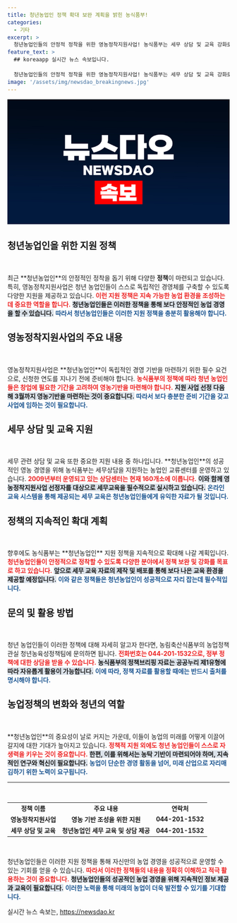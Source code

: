 ```yaml
---
title: 청년농업인 정책 확대 보완 계획을 밝힌 농식품부!
categories:
  - 기타
excerpt: >
  청년농업인들의 안정적 정착을 위한 영농정착지원사업! 농식품부는 세무 상담 및 교육 강화로 도움의 손길을 내밀고 있습니다. 클릭해 더 많은 정보를 확인하세요!
feature_text: >
  ## koreaapp 실시간 뉴스 속보입니다.

  청년농업인들의 안정적 정착을 위한 영농정착지원사업! 농식품부는 세무 상담 및 교육 강화로 도움의 손길을 내밀고 있습니다. 클릭해 더 많은 정보를 확인하세요!
image: '/assets/img/newsdao_breakingnews.jpg'
---
```


<p><img src="/assets/img/newsdao_breakingnews.jpg" alt="koreaapp 속보" /></p>

<h2 data-ke-size="size26">청년농업인을 위한 지원 정책</h2>

<p data-ke-size="size16">&nbsp;</p>

<p data-ke-size="size16">최근 **청년농업인**의 안정적인 정착을 돕기 위해 다양한 <b>정책</b>이 마련되고 있습니다. 특히, 영농정착지원사업은 청년 농업인들이 스스로 독립적인 경영체를 구축할 수 있도록 다양한 지원을 제공하고 있습니다. <b><span style="color: #ee2323;">이런 지원 정책은 지속 가능한 농업 환경을 조성하는 데 중요한 역할을 합니다.</span></b> <b><span style="background-color: #21538527;">청년농업인들은 이러한 정책을 통해 보다 안정적인 농업 경영을 할 수 있습니다.</span></b> <b><span style="color: #1a5490;">따라서 청년농업인들은 이러한 지원 정책을 충분히 활용해야 합니다.</span></b></p>

<h2 data-ke-size="size26">영농정착지원사업의 주요 내용</h2>

<p data-ke-size="size16">&nbsp;</p>

<p data-ke-size="size16">영농정착지원사업은 **청년농업인**이 독립적인 경영 기반을 마련하기 위한 필수 요건으로, 신청한 연도를 지나기 전에 준비해야 합니다. <b><span style="color: #ee2323;">농식품부의 정책에 따라 청년 농업인들은 창업에 필요한 기간을 고려하여 영농기반을 마련해야 합니다.</span></b> <b><span style="background-color: #21538527;">지원 사업 선정 다음 해 3월까지 영농기반을 마련하는 것이 중요합니다.</span></b> <b><span style="color: #1a5490;">따라서 보다 충분한 준비 기간을 갖고 사업에 임하는 것이 필요합니다.</span></b></p>

<h2 data-ke-size="size26">세무 상담 및 교육 지원</h2>

<p data-ke-size="size16">&nbsp;</p>

<p data-ke-size="size16">세무 관련 상담 및 교육 또한 중요한 지원 내용 중 하나입니다. **청년농업인**의 성공적인 영농 경영을 위해 농식품부는 세무상담을 지원하는 농업인 교류센터를 운영하고 있습니다. <b><span style="color: #ee2323;">2009년부터 운영되고 있는 상담센터는 현재 160개소에 이릅니다.</span></b> <b><span style="background-color: #21538527;">이와 함께 영농정착지원사업 선정자를 대상으로 세무교육을 필수적으로 실시하고 있습니다.</span></b> <b><span style="color: #1a5490;">온라인 교육 시스템을 통해 제공되는 세무 교육은 청년농업인들에게 유익한 자료가 될 것입니다.</span></b></p>

<h2 data-ke-size="size26">정책의 지속적인 확대 계획</h2>

<p data-ke-size="size16">&nbsp;</p>

<p data-ke-size="size16">향후에도 농식품부는 **청년농업인** 지원 정책을 지속적으로 확대해 나갈 계획입니다. <b><span style="color: #ee2323;">청년농업인들이 안정적으로 정착할 수 있도록 다양한 분야에서 정책 보완 및 강화를 목표로 하고 있습니다.</span></b> <b><span style="background-color: #21538527;">앞으로 세무 교육 자료의 제작 및 배포를 통해 보다 나은 교육 환경을 제공할 예정입니다.</span></b> <b><span style="color: #1a5490;">이와 같은 정책들은 청년농업인이 성공적으로 자리 잡는데 필수적입니다.</span></b></p>

<h2 data-ke-size="size26">문의 및 활용 방법</h2>

<p data-ke-size="size16">&nbsp;</p>

<p data-ke-size="size16">청년 농업인들이 이러한 정책에 대해 자세히 알고자 한다면, 농림축산식품부의 농업정책관실 청년농육성정책팀에 문의하면 됩니다. <b><span style="color: #ee2323;">전화번호는 044-201-1532으로, 정부 정책에 대한 상담을 받을 수 있습니다.</span></b> <b><span style="background-color: #21538527;">농식품부의 정책브리핑 자료는 공공누리 제1유형에 따라 자유롭게 활용이 가능합니다.</span></b> <b><span style="color: #1a5490;">이에 따라, 정책 자료를 활용할 때에는 반드시 출처를 명시해야 합니다.</span></b></p>

<h2 data-ke-size="size26">농업정책의 변화와 청년의 역할</h2>

<p data-ke-size="size16">&nbsp;</p>

<p data-ke-size="size16">**청년농업인**의 중요성이 날로 커지는 가운데, 이들이 농업의 미래를 어떻게 이끌어갈지에 대한 기대가 높아지고 있습니다. <b><span style="color: #ee2323;">정책적 지원 외에도 청년 농업인들이 스스로 자생력을 키우는 것이 중요합니다.</span></b> <b><span style="background-color: #21538527;">한편, 이를 위해서는 농탁 기반이 마련되어야 하며, 지속적인 연구와 혁신이 필요합니다.</span></b> <b><span style="color: #1a5490;">농업이 단순한 경영 활동을 넘어, 미래 산업으로 자리매김하기 위한 노력이 요구됩니다.</span></b></p>

<hr>

<p data-ke-size="size16">&nbsp;</p>

<table style="width: 100%;">
    <tr>
        <td style="text-align: center; height: 17px;"><b>정책 이름</b></td>
        <td style="text-align: center; height: 17px;"><b>주요 내용</b></td>
        <td style="text-align: center; height: 17px;"><b>연락처</b></td>
    </tr>
    <tr>
        <td style="text-align: center; height: 17px;"><b>영농정착지원사업</b></td>
        <td style="text-align: center; height: 17px;"><b>영농 기반 조성을 위한 지원</b></td>
        <td style="text-align: center; height: 17px;"><b>044-201-1532</b></td>
    </tr>
    <tr>
        <td style="text-align: center; height: 17px;"><b>세무 상담 및 교육</b></td>
        <td style="text-align: center; height: 17px;"><b>청년농업인 세무 교육 및 상담 제공</b></td>
        <td style="text-align: center; height: 17px;"><b>044-201-1532</b></td>
    </tr>
</table>

<p data-ke-size="size16">&nbsp;</p>

<p data-ke-size="size16">청년농업인들은 이러한 지원 정책을 통해 자신만의 농업 경영을 성공적으로 운영할 수 있는 기회를 얻을 수 있습니다. <b><span style="color: #ee2323;">따라서 이러한 정책들의 내용을 정확히 이해하고 적극 활용하는 것이 중요합니다.</span></b> <b><span style="background-color: #21538527;">청년농업인들의 성공적인 농업 경영을 위해 지속적인 정보 제공과 교육이 필요합니다.</span></b> <b><span style="color: #1a5490;">이러한 노력을 통해 미래의 농업이 더욱 발전할 수 있기를 기대합니다.</span></b></p>
실시간 뉴스 속보는, <a href="https://newsdao.kr" rel="dofollow">https://newsdao.kr</a>


